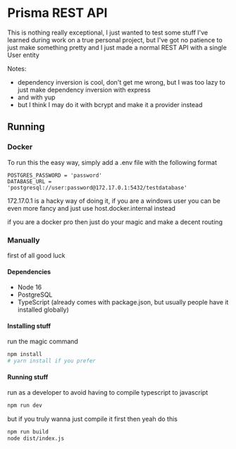 # Prisma REST API

This is nothing really exceptional, I just wanted to test some stuff I've learned during work on a true personal project,
but I've got no patience to just make something pretty and I just made a normal REST API with a single User entity

Notes: 
- dependency inversion is cool, don't get me wrong, but I was too lazy to just make dependency inversion with express
- and with yup
- but I think I may do it with bcrypt and make it a provider instead

## Running

### Docker
To run this the easy way, simply add a .env file with the following format

```
POSTGRES_PASSWORD = 'password'
DATABASE_URL = 'postgresql://user:password@172.17.0.1:5432/testdatabase'
```

172.17.0.1 is a hacky way of doing it, if you are a windows user you can be even more fancy and just use host.docker.internal instead

if you are a docker pro then just do your magic and make a decent routing

### Manually

first of all good luck

#### Dependencies
- Node 16
- PostgreSQL
- TypeScript (already comes with package.json, but usually people have it installed globally)

#### Installing stuff

run the magic command

```bash
npm install
# yarn install if you prefer
```

#### Running stuff

run as a developer to avoid having to compile typescript to javascript

```bash
npm run dev
```

but if you truly wanna just compile it first then yeah do this

```bash
npm run build
node dist/index.js
```

